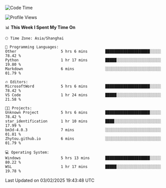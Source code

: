 <!--START_SECTION:waka-->
![Code Time](http://img.shields.io/badge/Code%20Time-2%2C234%20hrs%2036%20mins-blue)

![Profile Views](http://img.shields.io/badge/Profile%20Views-5-blue)

📊 **This Week I Spent My Time On** 

```text
🕑︎ Time Zone: Asia/Shanghai

💬 Programming Languages: 
Other                    5 hrs 6 mins        ████████████████████░░░░░   78.42 % 
Python                   1 hr 17 mins        █████░░░░░░░░░░░░░░░░░░░░   19.80 % 
Markdown                 6 mins              ░░░░░░░░░░░░░░░░░░░░░░░░░   01.79 % 

🔥 Editors: 
MicrosoftWord            5 hrs 6 mins        ████████████████████░░░░░   78.42 % 
VS Code                  1 hr 24 mins        █████░░░░░░░░░░░░░░░░░░░░   21.58 % 

🐱‍💻 Projects: 
Unknown Project          5 hrs 6 mins        ████████████████████░░░░░   78.42 % 
star_identification      1 hr 10 mins        ████░░░░░░░░░░░░░░░░░░░░░   17.99 % 
bm3d-4.0.3               7 mins              ░░░░░░░░░░░░░░░░░░░░░░░░░   01.81 % 
Zhytou.github.io         6 mins              ░░░░░░░░░░░░░░░░░░░░░░░░░   01.79 % 

💻 Operating System: 
Windows                  5 hrs 13 mins       ████████████████████░░░░░   80.22 % 
WSL                      1 hr 17 mins        █████░░░░░░░░░░░░░░░░░░░░   19.78 % 
```


 Last Updated on 03/02/2025 19:43:48 UTC
<!--END_SECTION:waka-->